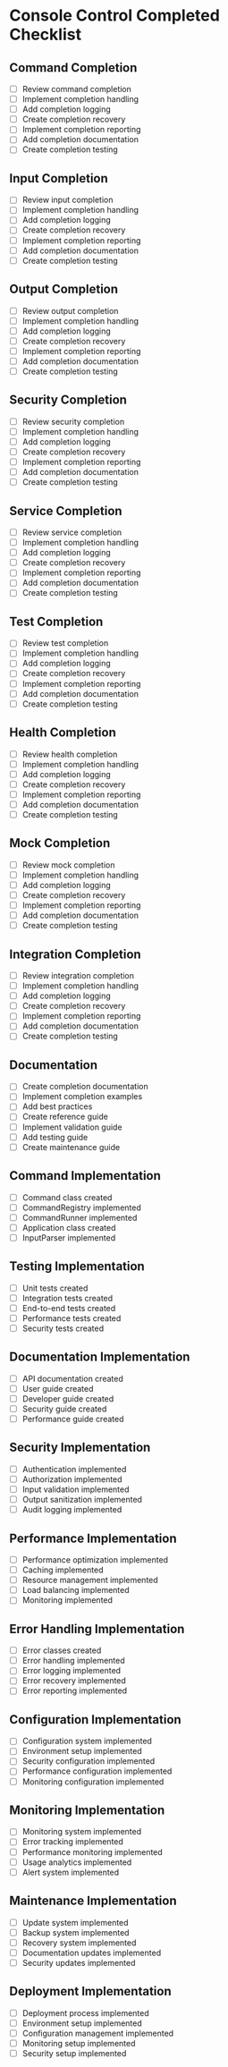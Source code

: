 # Console Control Completed Checklist

## Command Completion
- [ ] Review command completion
- [ ] Implement completion handling
- [ ] Add completion logging
- [ ] Create completion recovery
- [ ] Implement completion reporting
- [ ] Add completion documentation
- [ ] Create completion testing

## Input Completion
- [ ] Review input completion
- [ ] Implement completion handling
- [ ] Add completion logging
- [ ] Create completion recovery
- [ ] Implement completion reporting
- [ ] Add completion documentation
- [ ] Create completion testing

## Output Completion
- [ ] Review output completion
- [ ] Implement completion handling
- [ ] Add completion logging
- [ ] Create completion recovery
- [ ] Implement completion reporting
- [ ] Add completion documentation
- [ ] Create completion testing

## Security Completion
- [ ] Review security completion
- [ ] Implement completion handling
- [ ] Add completion logging
- [ ] Create completion recovery
- [ ] Implement completion reporting
- [ ] Add completion documentation
- [ ] Create completion testing

## Service Completion
- [ ] Review service completion
- [ ] Implement completion handling
- [ ] Add completion logging
- [ ] Create completion recovery
- [ ] Implement completion reporting
- [ ] Add completion documentation
- [ ] Create completion testing

## Test Completion
- [ ] Review test completion
- [ ] Implement completion handling
- [ ] Add completion logging
- [ ] Create completion recovery
- [ ] Implement completion reporting
- [ ] Add completion documentation
- [ ] Create completion testing

## Health Completion
- [ ] Review health completion
- [ ] Implement completion handling
- [ ] Add completion logging
- [ ] Create completion recovery
- [ ] Implement completion reporting
- [ ] Add completion documentation
- [ ] Create completion testing

## Mock Completion
- [ ] Review mock completion
- [ ] Implement completion handling
- [ ] Add completion logging
- [ ] Create completion recovery
- [ ] Implement completion reporting
- [ ] Add completion documentation
- [ ] Create completion testing

## Integration Completion
- [ ] Review integration completion
- [ ] Implement completion handling
- [ ] Add completion logging
- [ ] Create completion recovery
- [ ] Implement completion reporting
- [ ] Add completion documentation
- [ ] Create completion testing

## Documentation
- [ ] Create completion documentation
- [ ] Implement completion examples
- [ ] Add best practices
- [ ] Create reference guide
- [ ] Implement validation guide
- [ ] Add testing guide
- [ ] Create maintenance guide

## Command Implementation
- [ ] Command class created
- [ ] CommandRegistry implemented
- [ ] CommandRunner implemented
- [ ] Application class created
- [ ] InputParser implemented

## Testing Implementation
- [ ] Unit tests created
- [ ] Integration tests created
- [ ] End-to-end tests created
- [ ] Performance tests created
- [ ] Security tests created

## Documentation Implementation
- [ ] API documentation created
- [ ] User guide created
- [ ] Developer guide created
- [ ] Security guide created
- [ ] Performance guide created

## Security Implementation
- [ ] Authentication implemented
- [ ] Authorization implemented
- [ ] Input validation implemented
- [ ] Output sanitization implemented
- [ ] Audit logging implemented

## Performance Implementation
- [ ] Performance optimization implemented
- [ ] Caching implemented
- [ ] Resource management implemented
- [ ] Load balancing implemented
- [ ] Monitoring implemented

## Error Handling Implementation
- [ ] Error classes created
- [ ] Error handling implemented
- [ ] Error logging implemented
- [ ] Error recovery implemented
- [ ] Error reporting implemented

## Configuration Implementation
- [ ] Configuration system implemented
- [ ] Environment setup implemented
- [ ] Security configuration implemented
- [ ] Performance configuration implemented
- [ ] Monitoring configuration implemented

## Monitoring Implementation
- [ ] Monitoring system implemented
- [ ] Error tracking implemented
- [ ] Performance monitoring implemented
- [ ] Usage analytics implemented
- [ ] Alert system implemented

## Maintenance Implementation
- [ ] Update system implemented
- [ ] Backup system implemented
- [ ] Recovery system implemented
- [ ] Documentation updates implemented
- [ ] Security updates implemented

## Deployment Implementation
- [ ] Deployment process implemented
- [ ] Environment setup implemented
- [ ] Configuration management implemented
- [ ] Monitoring setup implemented
- [ ] Security setup implemented 